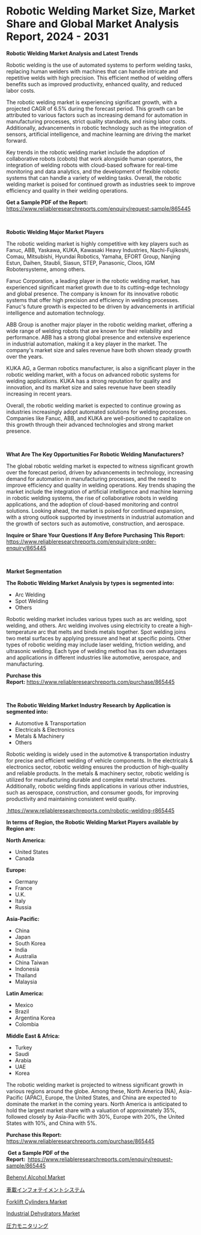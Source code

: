 <p><h1>Robotic Welding Market Size, Market Share and Global Market Analysis Report, 2024 - 2031</h1></p><p><strong>Robotic Welding Market Analysis and Latest Trends</strong></p>
<p><p>Robotic welding is the use of automated systems to perform welding tasks, replacing human welders with machines that can handle intricate and repetitive welds with high precision. This efficient method of welding offers benefits such as improved productivity, enhanced quality, and reduced labor costs. </p><p>The robotic welding market is experiencing significant growth, with a projected CAGR of 6.5% during the forecast period. This growth can be attributed to various factors such as increasing demand for automation in manufacturing processes, strict quality standards, and rising labor costs. Additionally, advancements in robotic technology such as the integration of sensors, artificial intelligence, and machine learning are driving the market forward.</p><p>Key trends in the robotic welding market include the adoption of collaborative robots (cobots) that work alongside human operators, the integration of welding robots with cloud-based software for real-time monitoring and data analytics, and the development of flexible robotic systems that can handle a variety of welding tasks. Overall, the robotic welding market is poised for continued growth as industries seek to improve efficiency and quality in their welding operations.</p></p>
<p><strong>Get a Sample PDF of the Report:&nbsp;</strong> <a href="https://www.reliableresearchreports.com/enquiry/request-sample/865445">https://www.reliableresearchreports.com/enquiry/request-sample/865445</a></p>
<p>&nbsp;</p>
<p><strong>Robotic Welding Major Market Players</strong></p>
<p><p>The robotic welding market is highly competitive with key players such as Fanuc, ABB, Yaskawa, KUKA, Kawasaki Heavy Industries, Nachi-Fujikoshi, Comau, Mitsubishi, Hyundai Robotics, Yamaha, EFORT Group, Nanjing Estun, Daihen, Staubli, Siasun, STEP, Panasonic, Cloos, IGM Robotersysteme, among others. </p><p>Fanuc Corporation, a leading player in the robotic welding market, has experienced significant market growth due to its cutting-edge technology and global presence. The company is known for its innovative robotic systems that offer high precision and efficiency in welding processes. Fanuc's future growth is expected to be driven by advancements in artificial intelligence and automation technology.</p><p>ABB Group is another major player in the robotic welding market, offering a wide range of welding robots that are known for their reliability and performance. ABB has a strong global presence and extensive experience in industrial automation, making it a key player in the market. The company's market size and sales revenue have both shown steady growth over the years.</p><p>KUKA AG, a German robotics manufacturer, is also a significant player in the robotic welding market, with a focus on advanced robotic systems for welding applications. KUKA has a strong reputation for quality and innovation, and its market size and sales revenue have been steadily increasing in recent years.</p><p>Overall, the robotic welding market is expected to continue growing as industries increasingly adopt automated solutions for welding processes. Companies like Fanuc, ABB, and KUKA are well-positioned to capitalize on this growth through their advanced technologies and strong market presence.</p></p>
<p>&nbsp;</p>
<p><strong>What Are The Key Opportunities For Robotic Welding Manufacturers?</strong></p>
<p><p>The global robotic welding market is expected to witness significant growth over the forecast period, driven by advancements in technology, increasing demand for automation in manufacturing processes, and the need to improve efficiency and quality in welding operations. Key trends shaping the market include the integration of artificial intelligence and machine learning in robotic welding systems, the rise of collaborative robots in welding applications, and the adoption of cloud-based monitoring and control solutions. Looking ahead, the market is poised for continued expansion, with a strong outlook supported by investments in industrial automation and the growth of sectors such as automotive, construction, and aerospace.</p></p>
<p><strong>Inquire or Share Your Questions If Any Before Purchasing This Report:</strong> <a href="https://www.reliableresearchreports.com/enquiry/pre-order-enquiry/865445">https://www.reliableresearchreports.com/enquiry/pre-order-enquiry/865445</a></p>
<p>&nbsp;</p>
<p><strong>Market Segmentation</strong></p>
<p><strong>The Robotic Welding Market Analysis by types is segmented into:</strong></p>
<p><ul><li>Arc Welding</li><li>Spot Welding</li><li>Others</li></ul></p>
<p><p>Robotic welding market includes various types such as arc welding, spot welding, and others. Arc welding involves using electricity to create a high-temperature arc that melts and binds metals together. Spot welding joins two metal surfaces by applying pressure and heat at specific points. Other types of robotic welding may include laser welding, friction welding, and ultrasonic welding. Each type of welding method has its own advantages and applications in different industries like automotive, aerospace, and manufacturing.</p></p>
<p><strong>Purchase this Report:&nbsp;</strong><a href="https://www.reliableresearchreports.com/purchase/865445">https://www.reliableresearchreports.com/purchase/865445</a></p>
<p>&nbsp;</p>
<p><strong>The Robotic Welding Market Industry Research by Application is segmented into:</strong></p>
<p><ul><li>Automotive & Transportation</li><li>Electricals & Electronics</li><li>Metals & Machinery</li><li>Others</li></ul></p>
<p><p>Robotic welding is widely used in the automotive & transportation industry for precise and efficient welding of vehicle components. In the electricals & electronics sector, robotic welding ensures the production of high-quality and reliable products. In the metals & machinery sector, robotic welding is utilized for manufacturing durable and complex metal structures. Additionally, robotic welding finds applications in various other industries, such as aerospace, construction, and consumer goods, for improving productivity and maintaining consistent weld quality.</p></p>
<p><a href="https://www.reliableresearchreports.com/robotic-welding-r865445">&nbsp;https://www.reliableresearchreports.com/robotic-welding-r865445</a></p>
<p><strong>In terms of Region, the Robotic Welding Market Players available by Region are:</strong></p>
<p>
    <p> <strong> North America: </strong>
        <ul>
            <li>United States</li>
            <li>Canada</li>
        </ul>
        </p> 
    <p> <strong> Europe: </strong>
        <ul>
            <li>Germany</li>
            <li>France</li>
            <li>U.K.</li>
            <li>Italy</li>
            <li>Russia</li>
        </ul>
        </p> 
    <p> <strong> Asia-Pacific: </strong>
        <ul>
            <li>China</li>
            <li>Japan</li>
            <li>South Korea</li>
            <li>India</li>
            <li>Australia</li>
            <li>China Taiwan</li>
            <li>Indonesia</li>
            <li>Thailand</li>
            <li>Malaysia</li>
        </ul>
        </p> 
    <p> <strong> Latin America: </strong>
        <ul>
            <li>Mexico</li>
            <li>Brazil</li>
            <li>Argentina Korea</li>
            <li>Colombia</li>
        </ul>
        </p> 
    <p> <strong> Middle East & Africa: </strong>
        <ul>
            <li>Turkey</li>
            <li>Saudi</li>
            <li>Arabia</li>
            <li>UAE</li>
            <li>Korea</li>
        </ul>
    </p>
    </p>
<p><p>The robotic welding market is projected to witness significant growth in various regions around the globe. Among these, North America (NA), Asia-Pacific (APAC), Europe, the United States, and China are expected to dominate the market in the coming years. North America is anticipated to hold the largest market share with a valuation of approximately 35%, followed closely by Asia-Pacific with 30%, Europe with 20%, the United States with 10%, and China with 5%.</p></p>
<p><strong>Purchase this Report: </strong><a href="https://www.reliableresearchreports.com/purchase/865445">https://www.reliableresearchreports.com/purchase/865445</a></p>
<p>&nbsp;<strong>Get a Sample PDF of the Report:&nbsp;&nbsp;</strong><a href="https://www.reliableresearchreports.com/enquiry/request-sample/865445">https://www.reliableresearchreports.com/enquiry/request-sample/865445</a></p>
<p><strong></strong></p>
<p><p><a href="https://issuu.com/reportprime-2/docs/behenyl-alcohol-market-size-2030.pptx">Behenyl Alcohol Market</a></p><p><a href="https://github.com/JaydaWisoky2014/Market-Research-Report-List-1/blob/main/373120535047.md">車載インフォテイメントシステム</a></p><p><a href="https://www.linkedin.com/pulse/forklift-cylinders-market-outlook-industry-overview-forecast-ytomc?trackingId=xN428vi47laKIYO5eRPVgw%3D%3D">Forklift Cylinders Market</a></p><p><a href="https://github.com/mauripalmi/Market-Research-Report-List-3/blob/main/industrial-dehydrators-market.md">Industrial Dehydrators Market</a></p><p><a href="https://github.com/ppmazlotr77499/Market-Research-Report-List-1/blob/main/390711535048.md">圧力モニタリング</a></p></p>